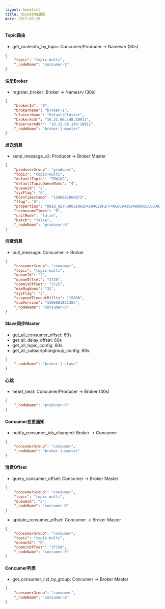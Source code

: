 ```yaml
---
layout: homelist
title: RocketMQ通信
date: 2017-09-29
---
```


#### Topic路由

* get_routeinto_by_topic: Concumer/Producer -&gt; Namesrv (30s)

```json
{
    "topic": "topic-multi",
    "_nodeName": "consumer-1"
}
```

#### 注册Broker

* register_broker: Broker -&gt; Namesrv (30s)

```json
{
    "brokerId": "0",
    "brokerName": "broker-1",
    "clusterName": "DefaultCluster",
    "brokerAddr": "10.32.66.148:10911",
    "haServerAddr": "10.32.66.148:10912",
    "_nodeName": "broker-1-master"
}
```

#### 发送消息

* send_message_v2: Producer -&gt; Broker Master

```json
{
    "producerGroup": "producer",
    "topic": "topic-multi",
    "defaultTopic": "TBW102",
    "defaultTopicQueueNums": "4",
    "queueId": "2",
    "sysFlag": "0",
    "bornTimestamp": "1506681800873",
    "flag": "0",
    "properties": "UNIQ_KEY\u00010A204294828F2FF4ACD0943684A80001\u0002WAIT\u0001true\u0002",
    "reconsumeTimes": "0",
    "unitMode": "false",
    "batch": "false",
    "_nodeName": "producer-0"
}
```

#### 消费消息

* pull_message: Concumer -> Broker

```json
{
    "consumerGroup": "consumer",
    "topic": "topic-multi",
    "queueId": "2",
    "queueOffset": "5726",
    "commitOffset": "5725",
    "maxMsgNums": "32",
    "sysFlag": "3",
    "suspendTimeoutMillis": "15000",
    "subVersion": "1506681831385",
    "_nodeName": "consumer-0"
}
```

#### Slave同步Master

* get_all_consumer_offset: 60s
* get_all_delay_offset: 60s
* get_all_topic_config: 60s
* get_all_subscriptiongroup_config: 60s

```json
{
    "_nodeName": "broker-1-slave"
}
```

#### 心跳

* heart_beat: Concumer/Producer -&gt; Broker (30s)

```json
{
    "_nodeName": "producer-0"
}
```

#### Concumer变更通知

* notify_consumer_ids_changed: Broker -&gt; Concumer

```json
{
    "consumerGroup": "consumer",
    "_nodeName": "broker-1-master"
}
```

#### 消费Offset

* query_consumer_offset: Concumer -&gt; Broker Master

```json
{
    "consumerGroup": "consumer",
    "topic": "topic-multi",
    "queueId": "3",
    "_nodeName": "consumer-0"
}
```

* update_consumer_offset: Concumer -&gt; Broker Master

```json
{
    "consumerGroup": "consumer",
    "topic": "topic-multi",
    "queueId": "0",
    "commitOffset": "37150",
    "_nodeName": "consumer-0"
}
```

#### Concumer列表

* get_consumer_list_by_group: Concumer -&gt; Broker Master

```json
{
    "consumerGroup": "consumer",
    "_nodeName": "consumer-0"
}
```
